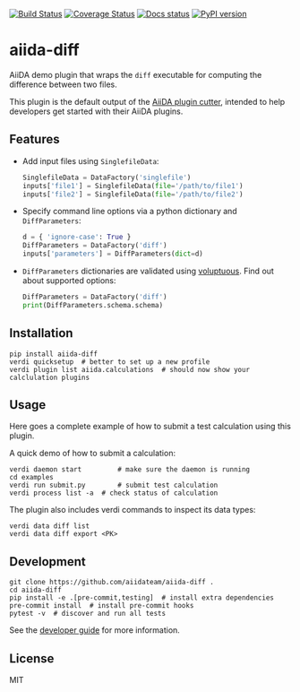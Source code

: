 [![Build Status](https://travis-ci.org/aiidateam/aiida-diff.svg?branch=master)](https://travis-ci.org/aiidateam/aiida-diff) 
[![Coverage Status](https://coveralls.io/repos/github/aiidateam/aiida-diff/badge.svg?branch=master)](https://coveralls.io/github/aiidateam/aiida-diff?branch=master) 
[![Docs status](https://readthedocs.org/projects/aiida-diff/badge)](http://aiida-diff.readthedocs.io/) 
[![PyPI version](https://badge.fury.io/py/aiida-diff.svg)](https://badge.fury.io/py/aiida-diff)

# aiida-diff

AiiDA demo plugin that wraps the `diff` executable for computing the difference between two files.

This plugin is the default output of the 
[AiiDA plugin cutter](https://github.com/aiidateam/aiida-plugin-cutter),
intended to help developers get started with their AiiDA plugins.

## Features

 * Add input files using `SinglefileData`:
   ```python
   SinglefileData = DataFactory('singlefile')
   inputs['file1'] = SinglefileData(file='/path/to/file1')
   inputs['file2'] = SinglefileData(file='/path/to/file2')
   ```

 * Specify command line options via a python dictionary and `DiffParameters`:
   ```python
   d = { 'ignore-case': True }
   DiffParameters = DataFactory('diff')
   inputs['parameters'] = DiffParameters(dict=d)
   ```

 * `DiffParameters` dictionaries are validated using [voluptuous](https://github.com/alecthomas/voluptuous).
   Find out about supported options:
   ```python
   DiffParameters = DataFactory('diff')
   print(DiffParameters.schema.schema)
   ```

## Installation

```shell
pip install aiida-diff
verdi quicksetup  # better to set up a new profile
verdi plugin list aiida.calculations  # should now show your calclulation plugins
```

## Usage

Here goes a complete example of how to submit a test calculation using this plugin.

A quick demo of how to submit a calculation:
```shell
verdi daemon start         # make sure the daemon is running
cd examples
verdi run submit.py        # submit test calculation
verdi process list -a  # check status of calculation
```

The plugin also includes verdi commands to inspect its data types:
```shell
verdi data diff list
verdi data diff export <PK>
```

## Development

```shell
git clone https://github.com/aiidateam/aiida-diff .
cd aiida-diff
pip install -e .[pre-commit,testing]  # install extra dependencies
pre-commit install  # install pre-commit hooks
pytest -v  # discover and run all tests
```

See the [developer guide](http://aiida-diff.readthedocs.io/en/latest/developer_guide/index.html) for more information.

## License

MIT


